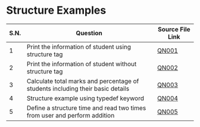 # Structure Examples

| S.N. | Question                                                                       | Source File Link |
| ---- | ------------------------------------------------------------------------------ | ---------------- |
| 1    | Print the information of student using structure tag                           | [QN001](QN001.c) |
| 2    | Print the information of student without structure tag                         | [QN002](QN002.c) |
| 3    | Calculate total marks and percentage of students including their basic details | [QN003](QN003.c) |
| 4    | Structure example using typedef keyword                                        | [QN004](QN004.c) |
| 5    | Define a structure time and read two times from user and perform addition      | [QN005](QN005.c) |
